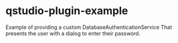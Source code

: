 # qstudio-plugin-example

Example of providing a custom DatabaseAuthenticationService
That presents the user with a dialog to enter their password.